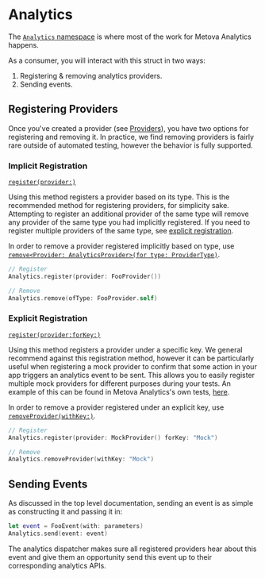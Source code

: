 #  Analytics

The [`Analytics` namespace](../MetovaAnalytics/Core/MetovaAnalytics.swift) is where most of the work for Metova Analytics happens.

As a consumer, you will interact with this struct in two ways:

1. Registering & removing analytics providers.
2. Sending events.

## Registering Providers

Once you've created a provider (see [Providers](./Providers.md)), you have two options for registering and removing it.  In practice, we find removing providers is fairly rare outside of automated testing, however the behavior is fully supported.

### Implicit Registration

[`register(provider:)`](../MetovaAnalytics/Core/Provider/MetovaAnalytics.swift#L84-91)

Using this method registers a provider based on its type. This is the recommended method for registering providers, for simplicity sake. Attempting to register an additional provider of the same type will remove any provider of the same type you had implicitly registered.  If you need to register multiple providers of the same type, see [explicit registration](#explicit-registration).

In order to remove a provider registered implicitly based on type, use [`remove<Provider: AnalyticsProvider>(for type: ProviderType)`](../MetovaAnalytics/Core/Provider/MetovaAnalytics.swift#L93-100).

```swift
// Register
Analytics.register(provider: FooProvider())

// Remove
Analytics.remove(ofType: FooProvider.self)
```

### Explicit Registration

[`register(provider:forKey:)`](../MetovaAnalytics/Core/Provider/MetovaAnalytics.swift#L66-74)

Using this method registers a provider under a specific key.  We general recommend against this registration method, however it can be particularly useful when registering a mock provider to confirm that some action in your app triggers an analytics event to be sent.  This allows you to easily register multiple mock providers for different purposes during your tests.  An example of this can be found in Metova Analytics's own tests, [here](../MetovaAnalyticsTests/Core/AnalyticsTests.swift#L42-47).

In order to remove a provider registered under an explicit key, use [`removeProvider(withKey:)`](../MetovaAnalytics/Core/Provider/MetovaAnalytics.swift#L76-82).

```swift
// Register
Analytics.register(provider: MockProvider() forKey: "Mock")

// Remove
Analytics.removeProvider(withKey: "Mock")
```

## Sending Events

As discussed in the top level documentation, sending an event is as simple as constructing it and passing it in:

```swift
let event = FooEvent(with: parameters)
Analytics.send(event: event)
```

The analytics dispatcher makes sure all registered providers hear about this event and give them an opportunity send this event up to their corresponding analytics APIs.  

